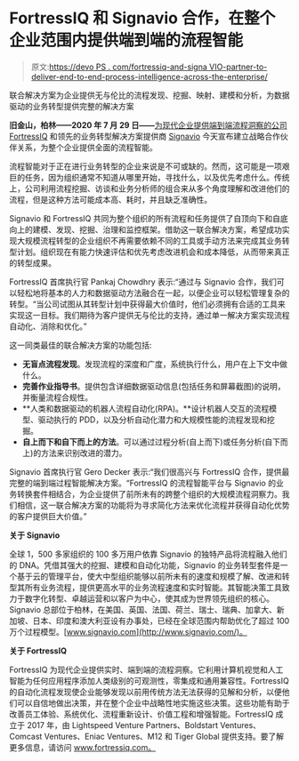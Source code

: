 # FortressIQ 和 Signavio 合作，在整个企业范围内提供端到端的流程智能

> 原文:[https://devo PS . com/fortressiq-and-signa VIO-partner-to-deliver-end-to-end-process-intelligence-across-the-enterprise/](https://devops.com/fortressiq-and-signavio-partner-to-deliver-end-to-end-process-intelligence-across-the-enterprise/)

联合解决方案为企业提供无与伦比的流程发现、挖掘、映射、建模和分析，为数据驱动的业务转型提供完整的解决方案

**旧金山，柏林——2020 年 7 月 29 日——**[为现代企业提供端到端流程洞察的公司 FortressIQ](https://www.fortressiq.com/?hsLang=en) 和领先的业务转型解决方案提供商 [Signavio](https://www.signavio.com/) 今天宣布建立战略合作伙伴关系，为整个企业提供全面的流程智能。

流程智能对于正在进行业务转型的企业来说是不可或缺的。然而，这可能是一项艰巨的任务，因为组织通常不知道从哪里开始，寻找什么，以及优先考虑什么。传统上，公司利用流程挖掘、访谈和业务分析师的组合来从多个角度理解和改进他们的流程，但是这种方法可能成本高、耗时，并且缺乏准确性。

Signavio 和 FortressIQ 共同为整个组织的所有流程和任务提供了自顶向下和自底向上的建模、发现、挖掘、治理和监控框架。借助这一联合解决方案，希望成功实现大规模流程转型的企业组织不再需要依赖不同的工具或手动方法来完成其业务转型计划。组织现在有能力快速评估和优先考虑改进机会和成本降低，从而带来真正的转型成果。

FortressIQ 首席执行官 Pankaj Chowdhry 表示:“通过与 Signavio 合作，我们可以轻松地将基本的人力和数据驱动方法融合在一起，以便企业可以轻松管理复杂的转型。“当公司试图从其转型计划中获得最大价值时，他们必须拥有合适的工具来实现这一目标。我们期待为客户提供无与伦比的支持，通过单一解决方案实现流程自动化、消除和优化。”

这一同类最佳的联合解决方案的功能包括:

*   **无盲点流程发现**。发现流程的深度和广度，系统执行什么，用户在上下文中做什么。
*   **完善作业指导书**。提供包含详细数据驱动信息(包括任务和屏幕截图)的说明，并衡量流程合规性。
*   **人类和数据驱动的机器人流程自动化(RPA)。**设计机器人交互的流程模型、驱动执行的 PDD，以及分析自动化潜力和大规模性能的流程发现和挖掘。
*   **自上而下和自下而上的方法**。可以通过过程分析(自上而下)或任务分析(自下而上)的方法来识别改进的潜力。

Signavio 首席执行官 Gero Decker 表示:“我们很高兴与 FortressIQ 合作，提供最完整的端到端过程智能解决方案。“FortressIQ 的流程智能平台与 Signavio 的业务转换套件相结合，为企业提供了前所未有的跨整个组织的大规模流程洞察力。我们相信，这一联合解决方案的功能将为寻求简化方法来优化流程并获得自动化优势的客户提供巨大价值。”

**关于 Signavio**

全球 1，500 多家组织的 100 多万用户依靠 Signavio 的独特产品将流程融入他们的 DNA。凭借其强大的挖掘、建模和自动化功能，Signavio 的业务转型套件是一个基于云的管理平台，使大中型组织能够以前所未有的速度和规模了解、改进和转型其所有业务流程，提供更高水平的业务流程速度和实时智能。其智能决策工具致力于数字化转型、卓越运营和以客户为中心，使其成为世界领先组织的核心。Signavio 总部位于柏林，在美国、英国、法国、荷兰、瑞士、瑞典、加拿大、新加坡、日本、印度和澳大利亚设有办事处，已经在全球范围内帮助优化了超过 100 万个过程模型。[www.signavio.com](http://www.signavio.com/)。

**关于 FortressIQ**

FortressIQ 为现代企业提供实时、端到端的流程洞察。它利用计算机视觉和人工智能为任何应用程序添加人类级别的可观测性，零集成和通用兼容性。FortressIQ 的自动化流程发现使企业能够发现以前用传统方法无法获得的见解和分析，以便他们可以自信地做出决策，并在整个企业中战略性地实施这些决策。这些功能有助于改善员工体验、系统优化、流程重新设计、价值工程和增强智能。FortressIQ 成立于 2017 年，由 Lightspeed Venture Partners、Boldstart Ventures、Comcast Ventures、Eniac Ventures、M12 和 Tiger Global 提供支持。要了解更多信息，请访问 www.fortressiq.com。

###